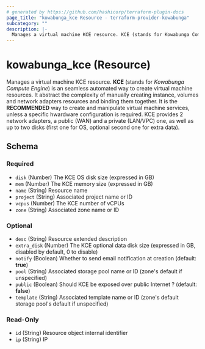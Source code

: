 ```yaml
---
# generated by https://github.com/hashicorp/terraform-plugin-docs
page_title: "kowabunga_kce Resource - terraform-provider-kowabunga"
subcategory: ""
description: |-
  Manages a virtual machine KCE resource. KCE (stands for Kowabunga Compute Engine) is an seamless automated way to create virtual machine resources. It abstract the complexity of manually creating instance, volumes and network adapters resources and binding them together. It is the RECOMMENDED way to create and manipulate virtual machine services, unless a specific hwardware configuration is required. KCE provides 2 network adapters, a public (WAN) and a private (LAN/VPC) one, as well as up to two disks (first one for OS, optional second one for extra data).
---
```


# kowabunga_kce (Resource)

Manages a virtual machine KCE resource. **KCE** (stands for *Kowabunga Compute Engine*) is an seamless automated way to create virtual machine resources. It abstract the complexity of manually creating instance, volumes and network adapters resources and binding them together. It is the **RECOMMENDED** way to create and manipulate virtual machine services, unless a specific hwardware configuration is required. KCE provides 2 network adapters, a public (WAN) and a private (LAN/VPC) one, as well as up to two disks (first one for OS, optional second one for extra data).



<!-- schema generated by tfplugindocs -->
## Schema

### Required

- `disk` (Number) The KCE OS disk size (expressed in GB)
- `mem` (Number) The KCE memory size (expressed in GB)
- `name` (String) Resource name
- `project` (String) Associated project name or ID
- `vcpus` (Number) The KCE number of vCPUs
- `zone` (String) Associated zone name or ID

### Optional

- `desc` (String) Resource extended description
- `extra_disk` (Number) The KCE optional data disk size (expressed in GB, disabled by default, 0 to disable)
- `notify` (Boolean) Whether to send email notification at creation (default: **true**)
- `pool` (String) Associated storage pool name or ID (zone's default if unspecified)
- `public` (Boolean) Should KCE be exposed over public Internet ? (default: **false**)
- `template` (String) Associated template name or ID (zone's default storage pool's default if unspecified)

### Read-Only

- `id` (String) Resource object internal identifier
- `ip` (String) IP



